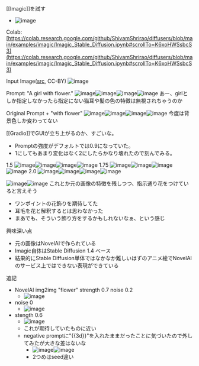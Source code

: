 
[[Imagic]]を試す
- ![image](https://gyazo.com/dcb3dd60484a670130f901e5cd2b47a4/thumb/1000)


Colab: [https://colab.research.google.com/github/ShivamShrirao/diffusers/blob/main/examples/imagic/Imagic_Stable_Diffusion.ipynb#scrollTo=K6xoHWSsbcS3](https://colab.research.google.com/github/ShivamShrirao/diffusers/blob/main/examples/imagic/Imagic_Stable_Diffusion.ipynb#scrollTo=K6xoHWSsbcS3)

Input Image([src](https://twitter.com/Qualia_san), CC-BY)
![image](https://gyazo.com/6b7beb6c41765ff93c1bdede39f5d14a/thumb/1000)

Prompt: "A girl with flower."
![image](https://gyazo.com/a51b5ec3276a8c2fb8a0f4f5f0dc5835/thumb/1000)![image](https://gyazo.com/c8ac3d72eb45ff23f4147c9e13002bb8/thumb/1000)![image](https://gyazo.com/1db5b8b4203ca0871c9f7f24f24fdc9d/thumb/1000)![image](https://gyazo.com/17d0abc1e7bfa9a0cca8eb58815812b7/thumb/1000)
あー、girlとしか指定しなかったら指定にない猫耳や髪の色の特徴は無視されちゃうのか

Original Prompt + "with flower"
![image](https://gyazo.com/f9c8fcec4d04efe9baaf0c0984cc4fca/thumb/1000)![image](https://gyazo.com/f797a94b69c8e4045cedeef95db54c7f/thumb/1000)![image](https://gyazo.com/56c0a767631bda048fe2de857a7dc208/thumb/1000)![image](https://gyazo.com/0383cb942bd1396a6fc14415448eef7f/thumb/1000)
今度は背景色しか変わってない

[[Gradio]]でGUIが立ち上がるのか、すごいな。
- Promptの強度がデフォルトでは0.9になっていた。
- 1にしてもあまり変化はなく2にしたらかなり壊れたので刻んでみる。

1.5
![image](https://gyazo.com/835daff5eaf04975174029999e9f64d3/thumb/1000)![image](https://gyazo.com/7923c11fa0f647454fd823b24b96ff25/thumb/1000)![image](https://gyazo.com/4b01f69c815d851d5da45c7fba363dc6/thumb/1000)![image](https://gyazo.com/049a7b0e9e1745cafeb08ab0fa143a1b/thumb/1000)
1.75
![image](https://gyazo.com/ece7c6d8f55c16a421c86b70afdf5204/thumb/1000)![image](https://gyazo.com/440717d53cee47ceeafc7ad87e7aea79/thumb/1000)![image](https://gyazo.com/275cba18f6f1516d2f99add2600d83b8/thumb/1000)![image](https://gyazo.com/a5e1a7e65dba47f6cbb3c8baba35a167/thumb/1000)
2.0
![image](https://gyazo.com/eb439ade5291b27195591a64a7ba3deb/thumb/1000)![image](https://gyazo.com/24441ddcd73edfad5231936f3366512b/thumb/1000)![image](https://gyazo.com/61d893fbdc48634187749ef0d2380b99/thumb/1000)![image](https://gyazo.com/03303debf63085b17e70d1251821ae9f/thumb/1000)


![image](https://gyazo.com/ece7c6d8f55c16a421c86b70afdf5204/thumb/1000)![image](https://gyazo.com/6b7beb6c41765ff93c1bdede39f5d14a/thumb/1000)
これとか元の画像の特徴を残しつつ、指示通り花をつけていると言えそう
- ワンポイントの花飾りを期待してた
- 耳毛を花と解釈するとは思わなかった
- まあでも、そういう飾り方をするかもしれないなぁ、という感じ

興味深い点
- 元の画像はNovelAIで作られている
- Imagic自体はStable Diffusion 1.4 ベース
- 結果的にStable Diffusion単体ではなかなか難しいはずのアニメ絵でNovelAIのサービス上ではできない表現ができている

追記
- NovelAI img2img "flower" strength 0.7 noise 0.2
    - ![image](https://gyazo.com/483d3a0497d3099c9f68d4a6b8661142/thumb/1000)
- noise 0
    - ![image](https://gyazo.com/a759fb52eaa940503df54168c5f66e3a/thumb/1000)
- stength 0.6
    - ![image](https://gyazo.com/306578acb4cefeb7106cb1b985c7b30d/thumb/1000)
    - これが期待していたものに近い
    - negative promptに"{{3d}}"を入れたままだったことに気づいたので外してみたが大きな差はないな
        - ![image](https://gyazo.com/22362d98d9d283953be9c4d887686fe3/thumb/1000)![image](https://gyazo.com/512141b9cf8c6d9bb238d698f654be1d/thumb/1000)
        - 2つめはseed違い
